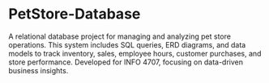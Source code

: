 # PetStore-Database
A relational database project for managing and analyzing pet store operations. This system includes SQL queries, ERD diagrams, and data models to track inventory, sales, employee hours, customer purchases, and store performance. Developed for INFO 4707, focusing on data-driven business insights.
